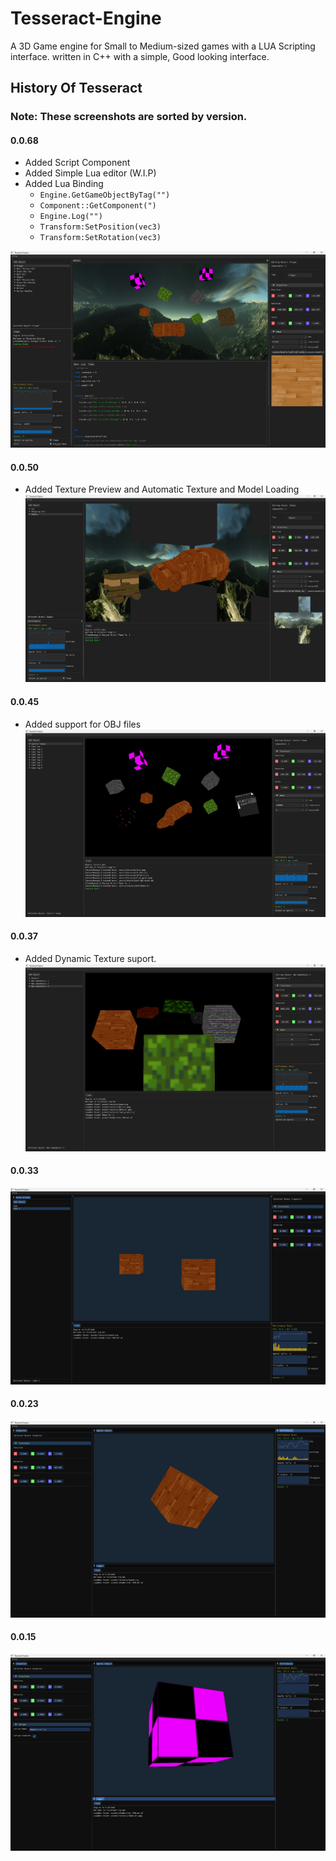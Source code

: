 # Tesseract-Engine 

A 3D Game engine for Small to Medium-sized games with a LUA Scripting interface. written in C++ with a simple, Good looking interface. 

## History Of Tesseract

### Note: These screenshots are sorted by version.

#### 0.0.68
- Added Script Component
- Added Simple Lua editor (W.I.P)
- Added Lua Binding
    - `Engine.GetGameObjectByTag("")`
    - `Component::GetComponent(")`
    - `Engine.Log("")`
    - `Transform:SetPosition(vec3)`
    - `Transform:SetRotation(vec3)`

![](./assets/images/SS-Dev2_1.png)

#### 0.0.50
- Added Texture Preview and Automatic Texture and Model Loading
![](./assets/images/SS-Dev2_0.png)

#### 0.0.45
- Added support for OBJ files
![](./assets/images/SS-Dev1_4.png)

#### 0.0.37
- Added Dynamic Texture suport. 
![](./assets/images/SS-Dev1_3.png)

#### 0.0.33
![](./assets/images/SS-Dev1_2.png)

#### 0.0.23
![](./assets/images/SS-Dev1_1.png)

#### 0.0.15
![](./assets/images/SS-Dev1_0.png)
